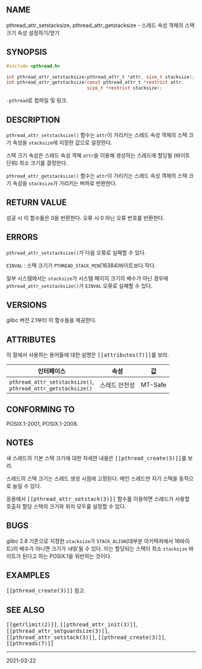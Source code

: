 ## NAME

pthread_attr_setstacksize, pthread_attr_getstacksize - 스레드 속성 객체의 스택 크기 속성 설정하기/얻기

## SYNOPSIS

```c
#include <pthread.h>

int pthread_attr_setstacksize(pthread_attr_t *attr, size_t stacksize);
int pthread_attr_getstacksize(const pthread_attr_t *restrict attr,
                              size_t *restrict stacksize);
```

`-pthread`로 컴파일 및 링크.

## DESCRIPTION

`pthread_attr_setstacksize()` 함수는 `attr`이 가리키는 스레드 속성 객체의 스택 크기 속성을 `stacksize`에 지정한 값으로 설정한다.

스택 크기 속성은 스레드 속성 객체 `attr`을 이용해 생성하는 스레드에 할당될 (바이트 단위) 최소 크기를 결정한다.

`pthread_attr_getstacksize()` 함수는 `attr`이 가리키는 스레드 속성 객체의 스택 크기 속성을 `stacksize`가 가리키는 버퍼로 반환한다.

## RETURN VALUE

성공 시 이 함수들은 0을 반환한다. 오류 시 0 아닌 오류 번호를 반환한다.

## ERRORS

`pthread_attr_setstacksize()`가 다음 오류로 실패할 수 있다.

`EINVAL`
:   스택 크기가 `PTHREAD_STACK_MIN`(16384)바이트보다 작다.

일부 시스템에서는 `stacksize`가 시스템 페이지 크기의 배수가 아닌 경우에 `pthread_attr_setstacksize()`가 `EINVAL` 오류로 실패할 수 있다.

## VERSIONS

glibc 버전 2.1부터 이 함수들을 제공한다.

## ATTRIBUTES

이 절에서 사용하는 용어들에 대한 설명은 <tt>[[attributes(7)]]</tt>를 보라.

| 인터페이스 | 속성 | 값 |
| --- | --- | --- |
| `pthread_attr_setstacksize()`,<br>`pthread_attr_getstacksize()` | 스레드 안전성 | MT-Safe |

## CONFORMING TO

POSIX.1-2001, POSIX.1-2008.

## NOTES

새 스레드의 기본 스택 크기에 대한 자세한 내용은 <tt>[[pthread_create(3)]]</tt>를 보라.

스레드의 스택 크기는 스레드 생성 시점에 고정된다. 메인 스레드만 자기 스택을 동적으로 늘일 수 있다.

응용에서 <tt>[[pthread_attr_setstack(3)]]</tt> 함수를 이용하면 스레드가 사용할 호출자 할당 스택의 크기와 위치 모두를 설정할 수 있다.

## BUGS

glibc 2.8 기준으로 지정한 `stacksize`가 `STACK_ALIGN`(대부분 아키텍처에서 16바이트)의 배수가 아니면 크기가 *내림* 될 수 있다. 이는 할당되는 스택이 최소 `stacksize` 바이트가 된다고 하는 POSIX.1을 위반하는 것이다.

## EXAMPLES

<tt>[[pthread_create(3)]]</tt> 참고.

## SEE ALSO

<tt>[[getrlimit(2)]]</tt>, <tt>[[pthread_attr_init(3)]]</tt>, <tt>[[pthread_attr_setguardsize(3)]]</tt>, <tt>[[pthread_attr_setstack(3)]]</tt>, <tt>[[pthread_create(3)]]</tt>, <tt>[[pthreads(7)]]</tt>

----

2021-03-22
